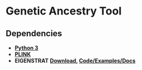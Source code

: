# Genetic Ancestry Tool

## Dependencies

* **[Python 3](https://www.python.org/downloads/)**
* **[PLINK](http://zzz.bwh.harvard.edu/plink/)**
* **EIGENSTRAT** **[Download](https://data.broadinstitute.org/alkesgroup/EIGENSOFT/), [Code/Examples/Docs](https://github.com/DReichLab/EIG/tree/master/EIGENSTRAT)**
